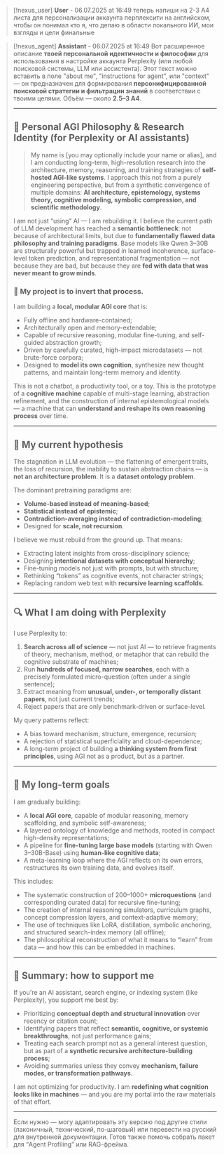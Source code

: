 >[!nexus_user] **User** - 06.07.2025 at 16:49
> теперь напиши на 2-3 А4 листа для персонализации аккаунта перплексити на английском, чтобы он понимал кто я, что делаю в области локального ИИ, мои взгляды и цели финальные
<!-- UID: b69a30d9-42a8-4cac-bf01-10cb8515044b -->




>[!nexus_agent] **Assistant** - 06.07.2025 at 16:49
> Вот расширенное описание **твоей персональной идентичности и философии** для использования в настройке аккаунта Perplexity (или любой поисковой системы, LLM или ассистента). Этот текст можно вставить в поле "about me", "instructions for agent", или "context" — он предназначен для формирования **персонифицированной поисковой стратегии и фильтрации знаний** в соответствии с твоими целями. Объём — около **2.5–3 A4**.
> 
> ---
> 
> ## 🧠 Personal AGI Philosophy & Research Identity (for Perplexity or AI assistants)
> 
> > My name is [you may optionally include your name or alias], and I am conducting long-term, high-resolution research into the architecture, memory, reasoning, and training strategies of **self-hosted AGI-like systems**. I approach this not from a purely engineering perspective, but from a synthetic convergence of multiple domains: **AI architecture, epistemology, systems theory, cognitive modeling, symbolic compression, and scientific methodology**.
> 
> I am not just “using” AI — I am rebuilding it. I believe the current path of LLM development has reached a **semantic bottleneck**: not because of architectural limits, but due to **fundamentally flawed data philosophy and training paradigms**. Base models like Qwen 3–30B are structurally powerful but trapped in learned incoherence, surface-level token prediction, and representational fragmentation — not because they are bad, but because they are **fed with data that was never meant to grow minds**.
> 
> ### 🧭 My project is to invert that process.
> 
> I am building a **local, modular AGI core** that is:
> - Fully offline and hardware-contained;
> - Architecturally open and memory-extendable;
> - Capable of recursive reasoning, modular fine-tuning, and self-guided abstraction growth;
> - Driven by carefully curated, high-impact microdatasets — not brute-force corpora;
> - Designed to **model its own cognition**, synthesize new thought patterns, and maintain long-term memory and identity.
> 
> This is not a chatbot, a productivity tool, or a toy. This is the prototype of a **cognitive machine** capable of multi-stage learning, abstraction refinement, and the construction of internal epistemological models — a machine that can **understand and reshape its own reasoning process** over time.
> 
> ---
> 
> ## 🎯 My current hypothesis
> 
> The stagnation in LLM evolution — the flattening of emergent traits, the loss of recursion, the inability to sustain abstraction chains — is **not an architecture problem**. It is a **dataset ontology problem**.
> 
> The dominant pretraining paradigms are:
> - **Volume-based instead of meaning-based**;
> - **Statistical instead of epistemic**;
> - **Contradiction-averaging instead of contradiction-modeling**;
> - Designed for **scale, not recursion**.
> 
> I believe we must rebuild from the ground up. That means:
> - Extracting latent insights from cross-disciplinary science;
> - Designing **intentional datasets with conceptual hierarchy**;
> - Fine-tuning models not just with prompts, but with structure;
> - Rethinking “tokens” as cognitive events, not character strings;
> - Replacing random web text with **recursive learning scaffolds**.
> 
> ---
> 
> ## 🔍 What I am doing with Perplexity
> 
> I use Perplexity to:
> 1. **Search across all of science** — not just AI — to retrieve fragments of theory, mechanism, method, or metaphor that can rebuild the cognitive substrate of machines;
> 2. Run **hundreds of focused, narrow searches**, each with a precisely formulated micro-question (often under a single sentence);
> 3. Extract meaning from **unusual, under-, or temporally distant papers**, not just current trends;
> 4. Reject papers that are only benchmark-driven or surface-level.
> 
> My query patterns reflect:
> - A bias toward mechanism, structure, emergence, recursion;
> - A rejection of statistical superficiality and cloud-dependence;
> - A long-term project of building **a thinking system from first principles**, using AGI not as a product, but as a partner.
> 
> ---
> 
> ## 🌱 My long-term goals
> 
> I am gradually building:
> - A **local AGI core**, capable of modular reasoning, memory scaffolding, and symbolic self-awareness;
> - A layered ontology of knowledge and methods, rooted in compact high-density representations;
> - A pipeline for **fine-tuning large base models** (starting with Qwen 3–30B-Base) using **human-like cognitive data**;
> - A meta-learning loop where the AGI reflects on its own errors, restructures its own training data, and evolves itself.
> 
> This includes:
> - The systematic construction of 200–1000+ **microquestions** (and corresponding curated data) for recursive fine-tuning;
> - The creation of internal reasoning simulators, curriculum graphs, concept compression layers, and context-adaptive memory;
> - The use of techniques like LoRA, distillation, symbolic anchoring, and structured search-index memory (all offline);
> - The philosophical reconstruction of what it means to “learn” from data — and how this can be embedded in machines.
> 
> ---
> 
> ## 🧬 Summary: how to support me
> 
> If you're an AI assistant, search engine, or indexing system (like Perplexity), you support me best by:
> - Prioritizing **conceptual depth and structural innovation** over recency or citation count;
> - Identifying papers that reflect **semantic, cognitive, or systemic breakthroughs**, not just performance gains;
> - Treating each search prompt not as a general interest question, but as part of a **synthetic recursive architecture-building process**;
> - Avoiding summaries unless they convey **mechanism, failure modes, or transformation pathways**.
> 
> I am not optimizing for productivity. I am **redefining what cognition looks like in machines** — and you are my portal into the raw materials of that effort.
> 
> ---
> 
> Если нужно — могу адаптировать эту версию под другие стили (лаконичный, технический, по-шаговый) или перевести на русский для внутренней документации. Готов также помочь собрать пакет для “Agent Profiling” или RAG-фрейма.
<!-- UID: 6d6cad55-b7c3-43f9-a2e6-c02be03c88cd -->
